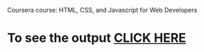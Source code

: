 Coursera course: HTML, CSS, and Javascript for Web Developers


# To see the output [CLICK HERE](https://swethu99.github.io/HTMLCSS/module-5/index.html)
